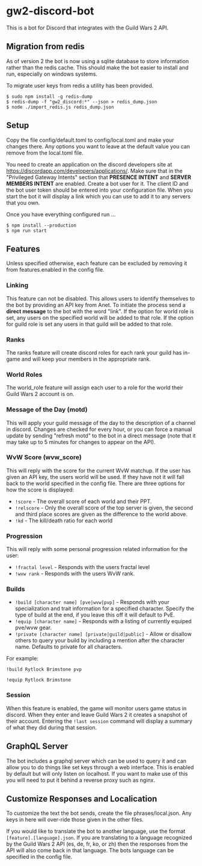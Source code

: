 # gw2-discord-bot

This is a bot for Discord that integrates with the Guild Wars 2 API.

Migration from redis
--------------------

As of version 2 the bot is now using a sqlite database to store information rather than the redis cache.  This should make the bot easier to install and run, especially on windows systems.

To migrate user keys from redis a utility has been provided.

```
$ sudo npm install -g redis-dump
$ redis-dump -f "gw2_discord:*" --json > redis_dump.json
$ node ./import_redis.js redis_dump.json
```

Setup
-----

Copy the file config/default.toml to config/local.toml and make your changes there.  Any options you want to leave at the default value you can remove from the local.toml file.

You need to create an application on the discord developers site at https://discordapp.com/developers/applications/.  Make sure that in the "Privileged Gateway Intents" section that **PRESENCE INTENT** and **SERVER MEMBERS INTENT** are enabled.  Create a bot user for it.  The client ID and the bot user token should be entered into your configuration file.  When you start the bot it will display a link which you can use to add it to any servers that you own.

Once you have everything configured run ...

```
$ npm install --production
$ npm run start
```

Features
--------

Unless specified otherwise, each feature can be excluded by removing it from features.enabled in the config file.

### Linking

This feature can not be disabled.  This allows users to identify themselves to the bot by providing an API key from Anet.  To initiate the process send a **direct message** to the bot with the word "link". If the option for world role is set, any users on the specified world will be added to that role.  If the option for guild role is set any users in that guild will be added to that role.

### Ranks

The ranks feature will create discord roles for each rank your guild has in-game and will keep your members in the appropriate rank.

### World Roles

The world_role feature will assign each user to a role for the world their Guild Wars 2 account is on.

### Message of the Day (motd)

This will apply your guild message of the day to the description of a channel in discord. Changes are checked for every hour, or you can force a manual update by sending "refresh motd" to the bot in a direct message (note that it may take up to 5 minutes for changes to appear on the API).

### WvW Score (wvw\_score)

This will reply with the score for the current WvW matchup.  If the user has given an API key, the users world will be used.  If they have not it will fall back to the world specified in the config file.  There are three options for how the score is displayed:

* `!score` - The overall score of each world and their PPT.
* `!relscore` - Only the overall score of the top server is given, the second and third place scores are given as the difference to the world above.
* `!kd` - The kill/death ratio for each world

### Progression

This will reply with some personal progression related information for the user:

* `!fractal level` - Responds with the users fractal level
* `!wvw rank` - Responds with the users WvW rank.

### Builds

* `!build [character name] [pve|wvw|pvp]` - Responds with your specialization and trait information for a specified character.  Specify the type of build at the end, if you leave this off it will default to PvE.
* `!equip [character name]` - Responds with a listing of currently equiped pve/wvw gear.
* `!private [character name] [private|guild|public]` - Allow or disallow others to query your build by including a mention after the character name.  Defaults to private for all characters.

For example:

`!build Rytlock Brimstone pvp`

`!equip Rytlock Brimstone`

### Session

When this feature is enabled, the game will monitor users game status in discord.  When they enter and leave Guild Wars 2 it creates a snapshot of their account.  Entering the `!last session` command will display a summary of what they did during that session.

GraphQL Server
--------------

The bot includes a graphql server which can be used to query it and can allow you to do things like set keys through a web interface.  This is enabled by default but will only listen on localhost.  If you want to make use of this you will need to put it behind a reverse proxy such as nginx.

Customize Responses and Localication
------------------------------------

To customize the text the bot sends, create the file phrases/local.json.  Any keys in here will over-ride those given in the other files.

If you would like to translate the bot to another language, use the format `[feature].[language].json`.  If you are translating to a language recognized by the Guild Wars 2 API (es, de, fr, ko, or zh) then the responses from the API will also come back in that language.  The bots language can be specified in the config file.
